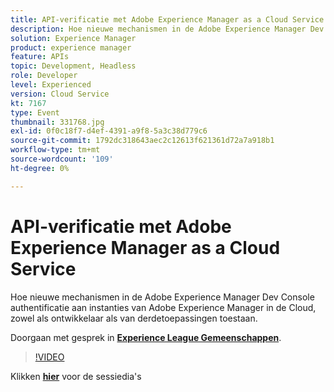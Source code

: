 ```yaml
---
title: API-verificatie met Adobe Experience Manager as a Cloud Service
description: Hoe nieuwe mechanismen in de Adobe Experience Manager Dev Console authentificatie aan instanties van Adobe Experience Manager in de Cloud, zowel als ontwikkelaar als van derdetoepassingen toestaan. Deze sessie is afgeleverd als onderdeel van de Adobe Developers Live Content-gebeurtenis.
solution: Experience Manager
product: experience manager
feature: APIs
topic: Development, Headless
role: Developer
level: Experienced
version: Cloud Service
kt: 7167
type: Event
thumbnail: 331768.jpg
exl-id: 0f0c18f7-d4ef-4391-a9f8-5a3c38d779c6
source-git-commit: 1792dc318643aec2c12613f621361d72a7a918b1
workflow-type: tm+mt
source-wordcount: '109'
ht-degree: 0%

---
```


# API-verificatie met Adobe Experience Manager as a Cloud Service

Hoe nieuwe mechanismen in de Adobe Experience Manager Dev Console authentificatie aan instanties van Adobe Experience Manager in de Cloud, zowel als ontwikkelaar als van derdetoepassingen toestaan.

Doorgaan met gesprek in **[Experience League Gemeenschappen](https://adobe.ly/36Yd3v6)**.

>[!VIDEO](https://video.tv.adobe.com/v/331768/?quality=12&learn=on&hidetitle=true)

Klikken **[hier](/help/adobe-developers-live/assets/api-authentication.pdf)** voor de sessiedia&#39;s
